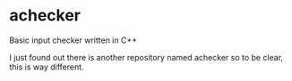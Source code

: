 # achecker
Basic input checker written in C++

I just found out there is another repository named achecker so to be clear, this is way different.
